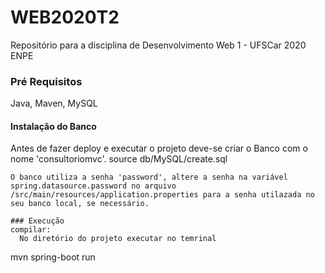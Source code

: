 # WEB2020T2
Repositório para a disciplina de Desenvolvimento Web 1 - UFSCar 2020 ENPE




### Pré Requisitos

Java, Maven, MySQL

#### Instalação do Banco
Antes de fazer deploy e executar o projeto deve-se criar o Banco com o nome 'consultoriomvc'. 
source db/MySQL/create.sql
```
O banco utiliza a senha 'password', altere a senha na variável spring.datasource.password no arquivo /src/main/resources/application.properties para a senha utilazada no seu banco local, se necessário.

### Execução
compilar:
  No diretório do projeto executar no temrinal
```
mvn spring-boot run
```


